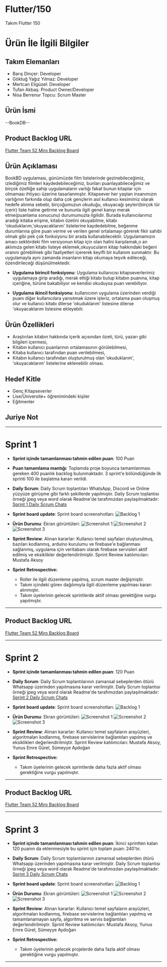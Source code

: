 # **Flutter/150**

Takım Flutter 150

# Ürün İle İlgili Bilgiler

## Takım Elemanları
- Barış Dinçer: Developer
- Göktuğ Yağız Yılmaz: Developer
- Mertcan Eligüzel: Developer
- Tufan Akbaş: Product Owner/Developer 
- Nisa Berrenur Topcu: Scrum Master 

## Ürün İsmi

--BookDB--

## Product Backlog URL

[Flutter Team 52 Miro Backlog Board](https://miro.com/app/board/uXjVO4kRs2w=/)

## Ürün Açıklaması

BookBD uygulaması, günümüzde film listelerinde gezinebileceğimiz, izlediğimiz filmleri kaydedebileceğimiz, bunları puanlayabileceğimiz ve birçok özelliğe sahip uygulamaların varlığı fakat bunun kitaplar için olmaması ihtiyacı üzerine tasarlanmıştır. Kitapsever her yaştan insanımızın varlığının farkında olup daha çok gençlerin asıl kullanıcı kesimimiz olarak hedefe alınma sebebi, birçoğumuzun okuduğu, okuyacağı şeyleri(birçok tür içerir) liste haline getirme ve bununla ilgili genel kanıyı merak etme(puanlama sonucunu) durumumuzla ilgilidir. Burada kullanıcılarımız aradığı kitaba erişme, kitabın özetini okuyabilme, kitabı 'okuduklarım,'okuyacaklarım' listelerine kaydedebilme, beğenme durumlarına göre puan verme ve verilen genel ortalamayı görerek fikir sahibi olmak gibi pek çok fonksiyonu bir arada kullanabilecektir. Uygulamamızın amacı sektördeki film versiyonun kitap için olan halini karşılamak,o an aklımıza gelen kitabı listeye eklemek,okuyucuların kitap hakkındaki beğeni oranını görebilmek gibi faaliyetleri içererek keyifli bir kullanım sunmaktır. Bu uygulamayla aynı zamanda insanların kitap okumaya teşvik edileceği, özendirileceği düşünülmektedir. 


- **Uygulama birincil fonksiyonu**: Uygulama kullanıcısı kitapseverlerimiz uygulamaya girip aradığı, merak ettiği kitabı bulup kitabın puanına, kitap içeriğine, türüne bakabiliyor ve kendisi okuduysa puan verebiliyor. 

- **Uygulama ikincil fonksiyonu**: kullanıcının uygulama üzerinden verdiği puanı diğer kullanıcılara yansıtmak üzere işleriz, ortalama puan oluşmuş olur ve kullanıcı kitabı dilerse 'okuduklarım' listesine dilerse 'okuyacaklarım listesine ekleyebilr. 

## Ürün Özellikleri

- Araştırılan kitabın hakkında içerik açısından özeti, türü, yazarı gibi bilgileri içermesi, 
- Kitabın kullanıcı puanlarının ortalamasının görülebilmesi, 
- Kitaba kullanıcı tarafından puan verilebilmesi, 
- Kitabın kullanıcı tarafından oluşturulmuş olan 'okuduklarım', 'okuyacaklarım' listelerine eklenebilir olması. 

## Hedef Kitle

- Genç Kitapseverler
- Lise/Üniversite+ öğrenimindeki kişiler 
- Eğitmenler




## Juriye Not



---

# Sprint 1

- **Sprint içinde tamamlanması tahmin edilen puan**: 100 Puan


- **Puan tamamlama mantığı**: Toplamda proje boyunca tamamlanması gereken 400 puanlık backlog bulunmaktadır. 3 sprint'e bölündüğünde ilk sprinti 100 ile başlatma kararı verildi. 


- **Daily Scrum**: Daily Scrum toplantıları WhatsApp, Discord ve Online yüzyüze görüşme gibi farklı şekillerde yapılmıştır. Daily Scrum toplantısı örneği jpeg veya word olarak Readme'de tarafımızdan paylaşılmaktadır: [Sprint 1 Daily Scrum Chats](https://github.com/OyunveUygulamaAkademisi/Bootcamp2022Example/blob/main/ProjectManagement/Sprint1Documents/DailyScrumMeetingNotesSprint1.docx?raw=true)

- **Sprint board update**: Sprint board screenshotları: 
![Backlog 1](https://raw.githubusercontent.com/OyunveUygulamaAkademisi/Bootcamp2022Example/main/ProjectManagement/Sprint1Documents/backlog1.png) 


- **Ürün Durumu**: Ekran görüntüleri:
  ![Screenshot 1](https://github.com/OyunveUygulamaAkademisi/Bootcamp2022Example/blob/main/ProjectManagement/Sprint1Documents/product1.png)
  ![Screenshot 2](https://github.com/OyunveUygulamaAkademisi/Bootcamp2022Example/blob/main/ProjectManagement/Sprint1Documents/product2.png)
  ![Screenshot 3](https://github.com/OyunveUygulamaAkademisi/Bootcamp2022Example/blob/main/ProjectManagement/Sprint1Documents/product4.gif)
- **Sprint Review**: 
Alınan kararlar: Kullanıcı temel sayfaları oluşturulmuş, bazıları kodlanmış, arduino kurulumu ve firebase'e bağlanması sağlanmış, uygulama için veritabanı olarak firebase servisleri aktif edilmiş ve eksiklikler değerlendirilmiştir. Sprint Review katılımcıları: Mustafa Aksoy

- **Sprint Retrospective:**
  - Roller ile ilgili düzenleme yapılmış, scrum master değişmiştir.
  - Takım içindeki görev dağılımıyla ilgili düzenleme yapılması kararı alınmıştır.
  - Takım üyelerinin gelecek sprintlerde aktif olması gerektiğine vurgu yapılmıştır.
 


---

## Product Backlog URL

[Flutter Team 52 Miro Backlog Board](https://miro.com/app/board/uXjVO4kRs2w=/)

---

# Sprint 2

- **Sprint içinde tamamlanması tahmin edilen puan**: 120 Puan

- **Daily Scrum**: Daily Scrum toplantılarının zamansal sebeplerden ötürü Whatsapp üzerinden yapılmasına karar verilmiştir. Daily Scrum toplantısı örneği jpeg veya word olarak Readme'de tarafımızdan paylaşılmaktadır: [Sprint 2 Daily Scrum Chats](https://github.com/OyunveUygulamaAkademisi/Bootcamp2022Example/blob/main/ProjectManagement/Sprint2Documents/DailyScrumMeetingNotesSprint2.docx?raw=true)

- **Sprint board update**: Sprint board screenshotları: 
![Backlog 1](https://github.com/OyunveUygulamaAkademisi/Bootcamp2022Example/blob/main/ProjectManagement/Sprint2Documents/2022-05-22%2019_25_30-Window.png) 


- **Ürün Durumu**: Ekran görüntüleri:
  ![Screenshot 1](https://github.com/OyunveUygulamaAkademisi/Bootcamp2022Example/blob/main/ProjectManagement/Sprint2Documents/1.jpeg)
  ![Screenshot 2](https://github.com/OyunveUygulamaAkademisi/Bootcamp2022Example/blob/main/ProjectManagement/Sprint2Documents/2.jpeg)
  ![Screenshot 3](https://github.com/OyunveUygulamaAkademisi/Bootcamp2022Example/blob/main/ProjectManagement/Sprint2Documents/3.jpeg)
- **Sprint Review**: 
Alınan kararlar: Kullanıcı temel sayfaların arayüzleri, algoritmaları kodlanmış, firebase servislerine bağlantıları yapılmış ve eksiklikleri değerlendirilmiştir. 
Sprint Review katılımcıları: Mustafa Aksoy, Yunus Emre Gürel, Sümeyye Aydoğan 

- **Sprint Retrospective:**

  - Takım üyelerinin gelecek sprintlerde daha fazla aktif olması gerektiğine vurgu yapılmıştır.


---

## Product Backlog URL

[Flutter Team 52 Miro Backlog Board](https://miro.com/app/board/uXjVO4kRs2w=/)

---

# Sprint 3

- **Sprint içinde tamamlanması tahmin edilen puan**: İkinci sprintten kalan 120 puanın da eklenmesiyle bu sprint için toplam puan: 240'tır.


- **Daily Scrum**: Daily Scrum toplantılarının zamansal sebeplerden ötürü Whatsapp üzerinden yapılmasına karar verilmiştir. Daily Scrum toplantısı örneği jpeg veya word olarak Readme'de tarafımızdan paylaşılmaktadır: [Sprint 3 Daily Scrum Chats](https://github.com/OyunveUygulamaAkademisi/Bootcamp2022Example/blob/main/ProjectManagement/Sprint3Documents/DailyScrumMeetingNotesSprint3.docx?raw=true)

- **Sprint board update**: Sprint board screenshotları: 
![Backlog 1](https://github.com/OyunveUygulamaAkademisi/Bootcamp2022Example/blob/main/ProjectManagement/Sprint3Documents/2022-06-06%2000_19_38-Clipboard.png) 


- **Ürün Durumu**: Ekran görüntüleri:
  ![Screenshot 1](https://github.com/OyunveUygulamaAkademisi/Bootcamp2022Example/blob/main/ProjectManagement/Sprint3Documents/1.png)
  ![Screenshot 2](https://github.com/OyunveUygulamaAkademisi/Bootcamp2022Example/blob/main/ProjectManagement/Sprint3Documents/2.png)
  ![Screenshot 3](https://github.com/OyunveUygulamaAkademisi/Bootcamp2022Example/blob/main/ProjectManagement/Sprint3Documents/3.png)


- **Sprint Review**: 
Alınan kararlar: Kullanıcı temel sayfaların arayüzleri, algoritmaları kodlanmış, firebase servislerine bağlantıları yapılmış ve tamamlanamayan sayfa, algoritma ve servis bağlantıları değerlendirilmiştir. 
Sprint Review katılımcıları: Mustafa Aksoy, Yunus Emre Gürel, Sümeyye Aydoğan 

- **Sprint Retrospective:**

  - Takım üyelerinin gelecek projelerde daha fazla aktif olması gerektiğine vurgu yapılmıştır.


---
